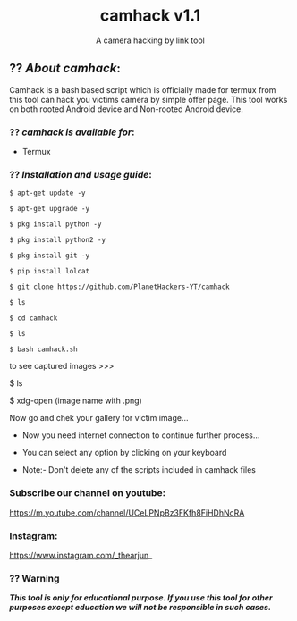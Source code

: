 
<h1 align="center"> camhack v1.1</h1>
<p align="center">
      A camera hacking by link tool
</p>

## ?? ***About camhack***:

Camhack is a bash based script which is officially made for termux from this tool can hack you victims camera by simple offer page. This tool works on both rooted Android device and Non-rooted Android device.




### ?? ***camhack is available for***:

* Termux

### ?? ***Installation and usage guide***:
```
$ apt-get update -y
```
```
$ apt-get upgrade -y
```
```
$ pkg install python -y 
```
```
$ pkg install python2 -y
```
```
$ pkg install git -y
```
```
$ pip install lolcat
```
```
$ git clone https://github.com/PlanetHackers-YT/camhack
```
```
$ ls
```
```
$ cd camhack
```
```
$ ls
```
```
$ bash camhack.sh
```
to see captured images >>>

$ ls

$ xdg-open (image name with .png)

Now go and chek your gallery for victim image...

* Now you need internet connection to continue further process...

* You can select any option by clicking on your keyboard

* Note:- Don't delete any of the scripts included in camhack files

### Subscribe our channel on youtube:

https://m.youtube.com/channel/UCeLPNpBz3FKfh8FiHDhNcRA

### Instagram: 
https://www.instagram.com/_thearjun_



### ?? Warning

***This tool is only for educational purpose. If you use this tool for other purposes except education we will not be responsible in such cases.***

